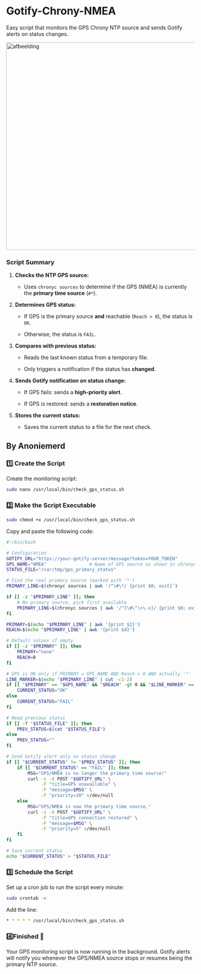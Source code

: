 # Gotify-Chrony-NMEA
Easy script that monitors the GPS Chrony NTP source and sends Gotify alerts on status changes.

<img width="1138" height="555" alt="afbeelding" src="https://github.com/user-attachments/assets/01ffc425-63d3-4ab3-bdfc-5fc81dbf1b7c" />

### **Script Summary**

1.  **Checks the NTP GPS source:**
    
    -   Uses `chronyc sources` to determine if the GPS (NMEA) is currently the **primary time source** (`#*`).
        
2.  **Determines GPS status:**
    
    -   If GPS is the primary source **and** reachable (`Reach > 0`), the status is `OK`.
        
    -   Otherwise, the status is `FAIL`.
        
3.  **Compares with previous status:**
    
    -   Reads the last known status from a temporary file.
        
    -   Only triggers a notification if the status has **changed**.
        
4.  **Sends Gotify notification on status change:**
    
    -   If GPS fails: sends a **high-priority alert**.
        
    -   If GPS is restored: sends a **restoration notice**.
        
5.  **Stores the current status:**
    
    -   Saves the current status to a file for the next check.

## By Anoniemerd

### 1️⃣ Create the Script

Create the monitoring script:

```bash
sudo nano /usr/local/bin/check_gps_status.sh
```


### 2️⃣ Make the Script Executable

```bash
sudo chmod +x /usr/local/bin/check_gps_status.sh
```
Copy and paste the following code:

```bash
#!/bin/bash

# Configuration
GOTIFY_URL="https://your-gotify-server/message?token=YOUR_TOKEN"
GPS_NAME="NMEA"                # Name of GPS source as shown in chronyc sources
STATUS_FILE="/var/tmp/gps_primary_status"

# Find the real primary source (marked with '*')
PRIMARY_LINE=$(chronyc sources | awk '/^\#\*/ {print $0; exit}')

if [[ -z "$PRIMARY_LINE" ]]; then
    # No primary source, pick first available
    PRIMARY_LINE=$(chronyc sources | awk '/^[\#\^\+\-x]/ {print $0; exit}')
fi

PRIMARY=$(echo "$PRIMARY_LINE" | awk '{print $2}')
REACH=$(echo "$PRIMARY_LINE" | awk '{print $4}')

# Default values if empty
if [[ -z "$PRIMARY" ]]; then
    PRIMARY="none"
    REACH=0
fi

# GPS is OK only if PRIMARY = GPS_NAME AND Reach > 0 AND actually '*'
LINE_MARKER=$(echo "$PRIMARY_LINE" | cut -c1-2)
if [[ "$PRIMARY" == "$GPS_NAME" && "$REACH" -gt 0 && "$LINE_MARKER" == "#*" ]]; then
    CURRENT_STATUS="OK"
else
    CURRENT_STATUS="FAIL"
fi

# Read previous status
if [[ -f "$STATUS_FILE" ]]; then
    PREV_STATUS=$(cat "$STATUS_FILE")
else
    PREV_STATUS=""
fi

# Send Gotify alert only on status change
if [[ "$CURRENT_STATUS" != "$PREV_STATUS" ]]; then
    if [[ "$CURRENT_STATUS" == "FAIL" ]]; then
        MSG="GPS/NMEA is no longer the primary time source!"
        curl -s -X POST "$GOTIFY_URL" \
             -F "title=GPS unavailable" \
             -F "message=$MSG" \
             -F "priority=10" >/dev/null
    else
        MSG="GPS/NMEA is now the primary time source."
        curl -s -X POST "$GOTIFY_URL" \
             -F "title=GPS connection restored" \
             -F "message=$MSG" \
             -F "priority=5" >/dev/null
    fi
fi

# Save current status
echo "$CURRENT_STATUS" > "$STATUS_FILE"

```

### 3️⃣ Schedule the Script
Set up a cron job to run the script every minute:
```bash
sudo crontab -e
```
Add the line:
```bash
* * * * * /usr/local/bin/check_gps_status.sh
```

### 4️⃣Finished 🎉
Your GPS monitoring script is now running in the background. Gotify alerts will notify you whenever the GPS/NMEA source stops or resumes being the primary NTP source.

